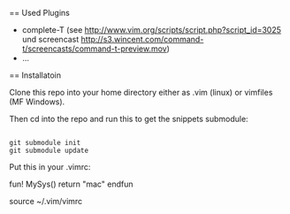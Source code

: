 
== Used Plugins

* complete-T (see http://www.vim.org/scripts/script.php?script_id=3025 und screencast http://s3.wincent.com/command-t/screencasts/command-t-preview.mov)
* ...

== Installatoin

Clone this repo into your home directory either as .vim (linux) or vimfiles (MF
Windows).

Then cd into the repo and run this to get the snippets submodule:

<pre><code>
git submodule init
git submodule update
</code></pre>

Put this in your  .vimrc: 

fun! MySys()
  return "mac"
endfun

source ~/.vim/vimrc
</code></pre>
